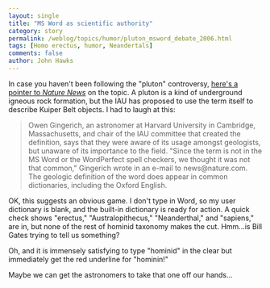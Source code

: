 ```yaml
---
layout: single 
title: "MS Word as scientific authority" 
category: story
permalink: /weblog/topics/humor/pluton_msword_debate_2006.html
tags: [Homo erectus, humor, Neandertals] 
comments: false 
author: John Hawks 
---
```



<p>
In case you haven't been following the "pluton" controversy, <a href="http://www.nature.com/news/2006/060821/full/060821-4.html">here's a pointer to <i>Nature News</i></a> on the topic. A pluton is a kind of underground igneous rock formation, but the IAU has proposed to use the term itself to describe Kuiper Belt objects. I had to laugh at this: 
</p>

<blockquote>Owen Gingerich, an astronomer at Harvard University in Cambridge, Massachusetts, and chair of the IAU committee that created the definition, says that they were aware of its usage amongst geologists, but unaware of its importance to the field. "Since the term is not in the MS Word or the WordPerfect spell checkers, we thought it was not that common," Gingerich wrote in an e-mail to news@nature.com. The geologic definition of the word does appear in common dictionaries, including the Oxford English.</blockquote>

<p>
OK, this suggests an obvious game. I don't type in Word, so my user dictionary is blank, and the built-in dictionary is ready for action. A quick check shows "erectus," "Australopithecus," "Neanderthal," and "sapiens," are in, but none of the rest of hominid taxonomy makes the cut. Hmm...is Bill Gates trying to tell us something?
</p>

<p>
Oh, and it is immensely satisfying to type "hominid" in the clear but immediately get the red underline for "hominin!" 
</p>

<p>
Maybe we can get the astronomers to take that one off our hands...
</p>

